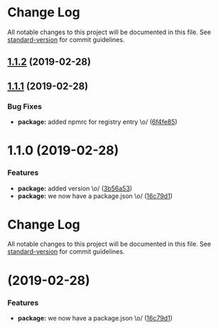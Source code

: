 # Change Log

All notable changes to this project will be documented in this file. See [standard-version](https://github.com/conventional-changelog/standard-version) for commit guidelines.

## [1.1.2](https://github.com/vikrambhatla/test-standard-version/compare/v1.1.1...v1.1.2) (2019-02-28)



## [1.1.1](https://github.com/vikrambhatla/test-standard-version/compare/v1.1.0...v1.1.1) (2019-02-28)


### Bug Fixes

* **package:** added npmrc for registry entry \o/ ([6f4fe85](https://github.com/vikrambhatla/test-standard-version/commit/6f4fe85))



# 1.1.0 (2019-02-28)


### Features

* **package:** added version \o/ ([3b56a53](https://github.com/vikrambhatla/test-standard-version/commit/3b56a53))
* **package:** we now have a package.json \o/ ([16c79d1](https://github.com/vikrambhatla/test-standard-version/commit/16c79d1))



# Change Log

All notable changes to this project will be documented in this file. See [standard-version](https://github.com/conventional-changelog/standard-version) for commit guidelines.

#  (2019-02-28)


### Features

* **package:** we now have a package.json \o/ ([16c79d1](https://github.com/vikrambhatla/test-standard-version/commit/16c79d1))
